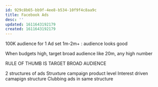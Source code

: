 ```yaml
---
id: 929c8b65-bb9f-4ee8-b534-10f9f4c8aa9c
title: Facebook Ads
desc: ''
updated: 1611643192179
created: 1611643192179
---
```


100K audience for 1 Ad set
1m-2m+ : audience looks good

When budgets high, target broad audience like 20m, any high number

RULE OF THUMB IS TARGET BROAD AUDIENCE


2 structures of ads
Struxture campaign product level
Interest driven camapign structure
Clubbing ads in same structure